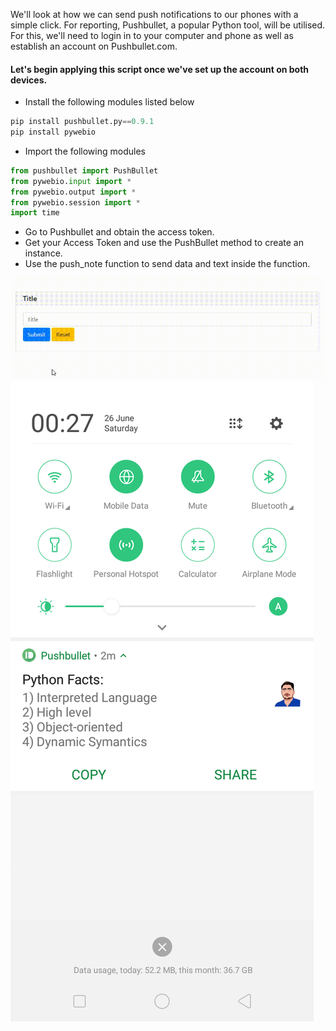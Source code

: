 We'll look at how we can send push notifications to our phones with a simple click. For reporting, Pushbullet, a popular Python tool, will be utilised. For this, we'll need to login in to your computer and phone as well as establish an account on Pushbullet.com.

#### Let's begin applying this script once we've set up the account on both devices.
- Install the following modules listed below
```python
pip install pushbullet.py==0.9.1
pip install pywebio
```
- Import the following modules
```python
from pushbullet import PushBullet
from pywebio.input import *
from pywebio.output import *
from pywebio.session import *
import time
```
- Go to Pushbullet and obtain the access token.
- Get your Access Token and use the PushBullet method to create an instance.
- Use the push_note function to send data and text inside the function.

![](Images/output.gif)
![](Images/output.png)
